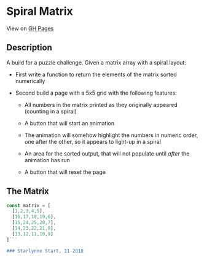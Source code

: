 # Spiral Matrix

View on [GH Pages](https://twyststar.github.io/spiralMatrix/)

## Description

A build for a puzzle challenge. Given a matrix array with a spiral layout:

* First write a function to return the elements of the matrix sorted numerically

* Second build a page with a 5x5 grid with the following features: 

  * All numbers in the matrix printed as they originally appeared (counting in a spiral)
  
  * A button that will start an animation

  * The animation will somehow highlight the numbers in numeric order, one after the other, so it appears to light-up in a spiral

  * An area for the sorted output, that will not populate until _after_ the animation has run

  * A button that will reset the page

## The Matrix

```javascript
const matrix = [
  [1,2,3,4,5],  
  [16,17,18,19,6],  
  [15,24,25,20,7],  
  [14,23,22,21,8],  
  [13,12,11,10,9]  
]```

### Starlynne Start, 11-2018
